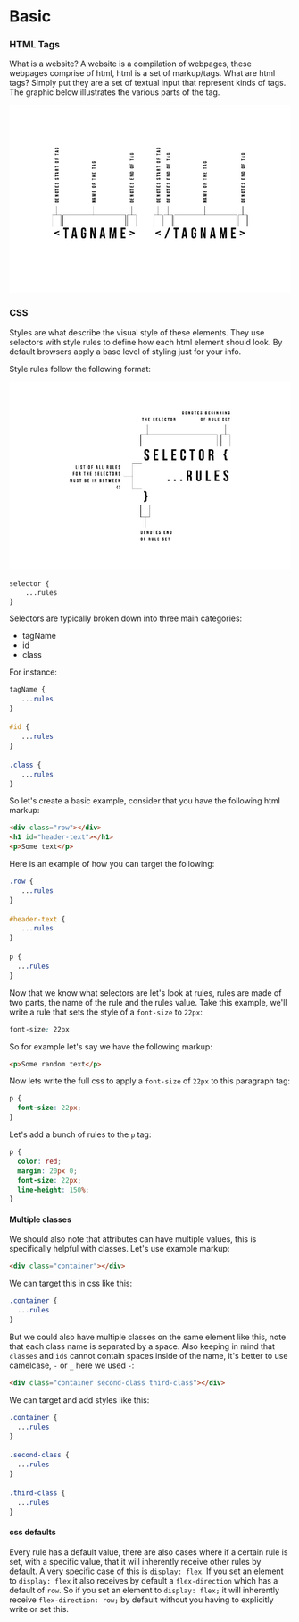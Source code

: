 # Basic 

### HTML Tags

What is a website? A website is a compilation of webpages, these webpages comprise of html, html is a set of markup/tags. What are html tags? Simply put they are a set of textual input that represent kinds of tags. The graphic below illustrates the various parts of the tag.

[![alt text](tutorial-assets/img/html-tag-explanation.jpg "HTML Tag explanation")](tutorial-assets/img/html-tag-explanation.jpg)

### CSS
Styles are what describe the visual style of these elements. They use selectors with style rules to define how each html element should look. By default browsers apply a base level of styling just for your info.

Style rules follow the following format:

[![alt text](tutorial-assets/img/css-explanation.jpg "CSS explanation")](tutorial-assets/img/css-explanation.jpg)

```
selector {
    ...rules
}
```

Selectors are typically broken down into three main categories:
- tagName
- id
- class

For instance:

```css
tagName {
   ...rules
}

#id {
   ...rules
}

.class {
   ...rules
}
```

So let's create a basic example, consider that you have the following html markup:

```html
<div class="row"></div>
<h1 id="header-text"></h1>
<p>Some text</p>
```

Here is an example of how you can target the following:

```css
.row {
   ...rules
}

#header-text {
   ...rules
}

p {
  ...rules
}
```

Now that we know what selectors are let's look at rules, rules are made of two parts, the name of the rule and the rules value. Take this example, we'll write a rule that sets the style of a `font-size` to `22px`:

```css
font-size: 22px
```

So for example let's say we have the following markup:

```html
<p>Some random text</p>
```

Now lets write the full css to apply a `font-size` of `22px` to this paragraph tag:

```css
p {
  font-size: 22px;
}
```

Let's add a bunch of rules to the `p` tag:

```css
p {
  color: red;
  margin: 20px 0;
  font-size: 22px;
  line-height: 150%;
}
```

#### Multiple classes
We should also note that attributes can have multiple values, this is specifically helpful with classes. Let's use example markup:
```html
<div class="container"></div>
```

We can target this in css like this:
```css
.container {
  ...rules
}
```

But we could also have multiple classes on the same element like this, note that each class name is separated by a space. Also keeping in mind that `classes` and `ids` cannot contain spaces inside of the name, it's better to use camelcase, `-` or `_` here we used `-`:
```html
<div class="container second-class third-class"></div>
```

We can target and add styles like this:
```css
.container {
  ...rules
}

.second-class {
  ...rules
}

.third-class {
  ...rules
}
```

#### css defaults
Every rule has a default value, there are also cases where if a certain rule is set, with a specific value, that it will inherently receive other rules by default. A very specific case of this is `display: flex`. If you set an element to `display: flex` it also receives by default a `flex-direction` which has a default of `row`. So if you set an element to `display: flex;` it will inherently receive `flex-direction: row;` by default without you having to explicitly write or set this.

